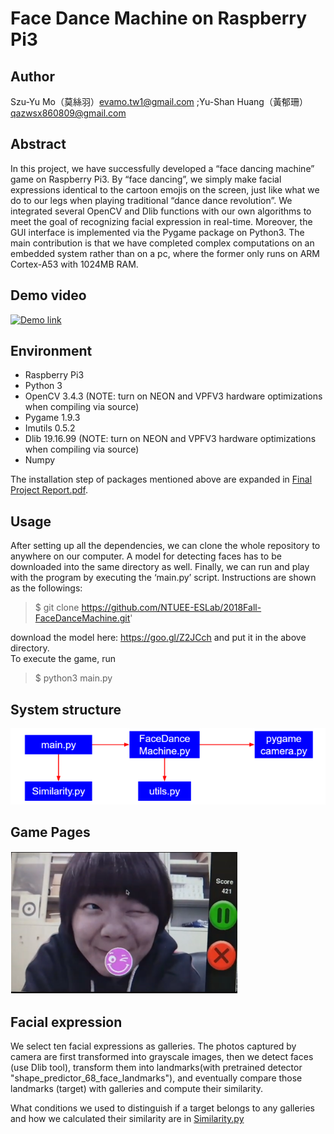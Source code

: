 Face Dance Machine on Raspberry Pi3
==
## Author
Szu-Yu Mo（莫絲羽）<evamo.tw1@gmail.com> ;Yu-Shan Huang（黃郁珊）<qazwsx860809@gmail.com>

## Abstract
In this project, we have successfully developed a “face dancing machine” game on Raspberry Pi3. By “face dancing”, we simply make facial expressions identical to the cartoon emojis on the screen, just like what we do to our legs when playing traditional “dance dance revolution”. We integrated several OpenCV and Dlib functions with our own algorithms to meet the goal of recognizing facial expression in real-time. Moreover, the GUI interface is implemented via the Pygame package on Python3. The main contribution is that we have completed complex computations on an embedded system rather than on a pc, where the former only runs on ARM Cortex-A53 with 1024MB RAM.

## Demo video
[![Demo link](https://img.youtube.com/vi/WfL82hLIuYI/0.jpg)](https://www.youtube.com/watch?v=WfL82hLIuYI&feature=youtu.be)

## Environment
* Raspberry Pi3
* Python 3
* OpenCV 3.4.3 (NOTE: turn on NEON and VPFV3 hardware optimizations when compiling via source)
* Pygame 1.9.3
* Imutils 0.5.2
* Dlib 19.16.99 (NOTE: turn on NEON and VPFV3 hardware optimizations when compiling via source)
* Numpy
  
[id]: https://github.com/NTUEE-ESLab/2018Fall-FaceDanceMachine/blob/master/Final%20Project%20Report.pdf
The installation step of packages mentioned above are expanded in [Final Project Report.pdf][id].

## Usage
After setting up all the dependencies, we can clone the whole repository to anywhere on our computer. A model for detecting faces has to be downloaded into the same directory as well. Finally, we can run and play with the program by executing the ‘main.py’ script. Instructions are shown as the followings:

> $ git clone https://github.com/NTUEE-ESLab/2018Fall-FaceDanceMachine.git'

download the model here: https://goo.gl/Z2JCch and put it in the above directory.  
To execute the game, run

> $ python3 main.py  

## System structure
![System structure](SystemStructure.PNG)

## Game Pages
![Game Pages](GamePage.PNG)

## Facial expression
We select ten facial expressions as galleries. The photos captured by camera are first transformed into grayscale images, then we detect faces (use Dlib tool), transform them into landmarks(with pretrained detector "shape_predictor_68_face_landmarks"), and eventually compare those landmarks (target) with galleries and compute their similarity.

[id]: https://github.com/NTUEE-ESLab/2018Fall-FaceDanceMachine/blob/master/Similarity.py
What conditions we used to distinguish if a target belongs to any galleries and how we calculated their similarity are in [Similarity.py][id]


